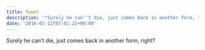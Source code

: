 ```yaml
---
title: Tweet
description: '"Surely he can''t die, just comes back in another form, right?"'
date: '2016-01-11T07:01:22+00:00'
---
```

Surely he can't die, just comes back in another form, right?

